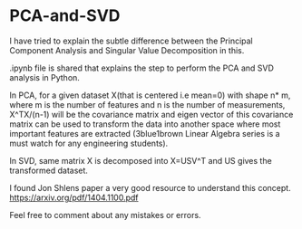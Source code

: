 # PCA-and-SVD
I have tried to explain the subtle difference between the Principal Component Analysis and Singular Value Decomposition in this.

.ipynb file is shared that explains the step to perform the PCA and SVD analysis in Python.


In PCA, for a given dataset X(that is centered i.e mean=0) with shape n* m, where m is the number of features and n is the number of measurements, X^TX/(n-1) will be the covariance matrix and eigen vector of this covariance matrix can be used to transform the data into another space where most important features are extracted (3blue1brown Linear Algebra series is a must watch for any engineering students).

In SVD, same matrix X is decomposed into X=USV^T and US gives the transformed dataset.

I found Jon Shlens paper a very good resource to understand this concept. 
https://arxiv.org/pdf/1404.1100.pdf

Feel free to comment about any mistakes or errors.
